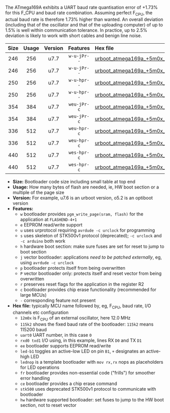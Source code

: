 The ATmega169A exhibits a UART baud rate quantisation error of +1.73% for this F_CPU and baud rate combination. Assuming perfect F<sub>CPU</sub>, the actual baud rate is therefore 1.73% higher than wanted. An overall deviation (including that of the oscillator and that of the uploading computer) of up to 1.5% is well within communication tolerance. In practice, up to 2.5% deviation is likely to work with short cables and benign line noise.

|Size|Usage|Version|Features|Hex file|
|:-:|:-:|:-:|:-:|:--|
|246|256|u7.7|`w-u-jPr--`|[urboot_atmega169a_+5m0x_++38k4_uart0_rxe0_txe1_led+b5.hex](https://raw.githubusercontent.com/stefanrueger/urboot.hex/main/mcus/atmega169a/external_oscillator/fcpu_+5m0x/br_++38k4/urboot_atmega169a_+5m0x_++38k4_uart0_rxe0_txe1_led+b5.hex)|
|246|256|u7.7|`w-u-jPr--`|[urboot_atmega169a_+5m0x_++38k4_uart0_rxe0_txe1_lednop.hex](https://raw.githubusercontent.com/stefanrueger/urboot.hex/main/mcus/atmega169a/external_oscillator/fcpu_+5m0x/br_++38k4/urboot_atmega169a_+5m0x_++38k4_uart0_rxe0_txe1_lednop.hex)|
|250|256|u7.7|`w-u-hpr--`|[urboot_atmega169a_+5m0x_++38k4_uart0_rxe0_txe1_led+b5_fr_hw.hex](https://raw.githubusercontent.com/stefanrueger/urboot.hex/main/mcus/atmega169a/external_oscillator/fcpu_+5m0x/br_++38k4/urboot_atmega169a_+5m0x_++38k4_uart0_rxe0_txe1_led+b5_fr_hw.hex)|
|250|256|u7.7|`w-u-hpr--`|[urboot_atmega169a_+5m0x_++38k4_uart0_rxe0_txe1_lednop_fr_hw.hex](https://raw.githubusercontent.com/stefanrueger/urboot.hex/main/mcus/atmega169a/external_oscillator/fcpu_+5m0x/br_++38k4/urboot_atmega169a_+5m0x_++38k4_uart0_rxe0_txe1_lednop_fr_hw.hex)|
|354|384|u7.7|`weu-jPr-c`|[urboot_atmega169a_+5m0x_++38k4_uart0_rxe0_txe1_ee_led+b5_fr_ce.hex](https://raw.githubusercontent.com/stefanrueger/urboot.hex/main/mcus/atmega169a/external_oscillator/fcpu_+5m0x/br_++38k4/urboot_atmega169a_+5m0x_++38k4_uart0_rxe0_txe1_ee_led+b5_fr_ce.hex)|
|354|384|u7.7|`weu-jPr-c`|[urboot_atmega169a_+5m0x_++38k4_uart0_rxe0_txe1_ee_lednop_fr_ce.hex](https://raw.githubusercontent.com/stefanrueger/urboot.hex/main/mcus/atmega169a/external_oscillator/fcpu_+5m0x/br_++38k4/urboot_atmega169a_+5m0x_++38k4_uart0_rxe0_txe1_ee_lednop_fr_ce.hex)|
|336|512|u7.7|`weu-hpr-c`|[urboot_atmega169a_+5m0x_++38k4_uart0_rxe0_txe1_ee_led+b5_fr_ce_hw.hex](https://raw.githubusercontent.com/stefanrueger/urboot.hex/main/mcus/atmega169a/external_oscillator/fcpu_+5m0x/br_++38k4/urboot_atmega169a_+5m0x_++38k4_uart0_rxe0_txe1_ee_led+b5_fr_ce_hw.hex)|
|336|512|u7.7|`weu-hpr-c`|[urboot_atmega169a_+5m0x_++38k4_uart0_rxe0_txe1_ee_lednop_fr_ce_hw.hex](https://raw.githubusercontent.com/stefanrueger/urboot.hex/main/mcus/atmega169a/external_oscillator/fcpu_+5m0x/br_++38k4/urboot_atmega169a_+5m0x_++38k4_uart0_rxe0_txe1_ee_lednop_fr_ce_hw.hex)|
|440|512|u7.7|`wes-hpr-c`|[urboot_atmega169a_+5m0x_++38k4_uart0_rxe0_txe1_ee_led+b5_fr_ce_stk500_hw.hex](https://raw.githubusercontent.com/stefanrueger/urboot.hex/main/mcus/atmega169a/external_oscillator/fcpu_+5m0x/br_++38k4/urboot_atmega169a_+5m0x_++38k4_uart0_rxe0_txe1_ee_led+b5_fr_ce_stk500_hw.hex)|
|440|512|u7.7|`wes-hpr-c`|[urboot_atmega169a_+5m0x_++38k4_uart0_rxe0_txe1_ee_lednop_fr_ce_stk500_hw.hex](https://raw.githubusercontent.com/stefanrueger/urboot.hex/main/mcus/atmega169a/external_oscillator/fcpu_+5m0x/br_++38k4/urboot_atmega169a_+5m0x_++38k4_uart0_rxe0_txe1_ee_lednop_fr_ce_stk500_hw.hex)|

- **Size:** Bootloader code size including small table at top end
- **Usage:** How many bytes of flash are needed, ie, HW boot section or a multiple of the page size
- **Version:** For example, u7.6 is an urboot version, o5.2 is an optiboot version
- **Features:**
  + `w` bootloader provides `pgm_write_page(sram, flash)` for the application at `FLASHEND-4+1`
  + `e` EEPROM read/write support
  + `u` uses urprotocol requiring `avrdude -c urclock` for programming
  + `s` uses skeleton of STK500v1 protocol (deprecated); `-c urclock` and `-c arduino` both work
  + `h` hardware boot section: make sure fuses are set for reset to jump to boot section
  + `j` vector bootloader: applications *need to be patched externally*, eg, using `avrdude -c urclock`
  + `p` bootloader protects itself from being overwritten
  + `P` vector bootloader only: protects itself and reset vector from being overwritten
  + `r` preserves reset flags for the application in the register R2
  + `c` bootloader provides chip erase functionality (recommended for large MCUs)
  + `-` corresponding feature not present
- **Hex file:** typically MCU name followed by, eg, F<sub>CPU</sub>, baud rate, I/O channels etc configuration
  + `12m0x` is F<sub>CPU</sub> of an external oscillator, here 12.0 MHz
  + `115k2` shows the fixed baud rate of the bootloader: `115k2` means 115200 baud
  + `uart0` UART number, in this case `0`
  + `rxd0 txd1` I/O using, in this example, lines RX `D0` and TX `D1`
  + `ee` bootloader supports EEPROM read/write
  + `led-b1` toggles an active-low LED on pin `B1`, `+` designates an active-high LED
  + `lednop` is a template bootloader with `mov rx,rx` nops as placeholders for LED operations
  + `fr` bootloader provides non-essential code ("frills") for smoother error handling
  + `ce` bootloader provides a chip erase command
  + `stk500` uses deprecated STK500v1 protocol to communicate with bootloader
  + `hw` hardware supported bootloader: set fuses to jump to the HW boot section, not to reset vector
